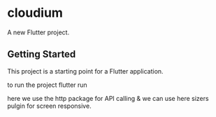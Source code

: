 # cloudium

A new Flutter project.

## Getting Started

This project is a starting point for a Flutter application.

to run the project flutter run  

here we use the http package for API calling 
&
we can use here sizers pulgin for screen responsive.
